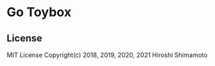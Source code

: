 Go Toybox
=========

License
-------
MIT License Copyright(c) 2018, 2019, 2020, 2021 Hiroshi Shimamoto
